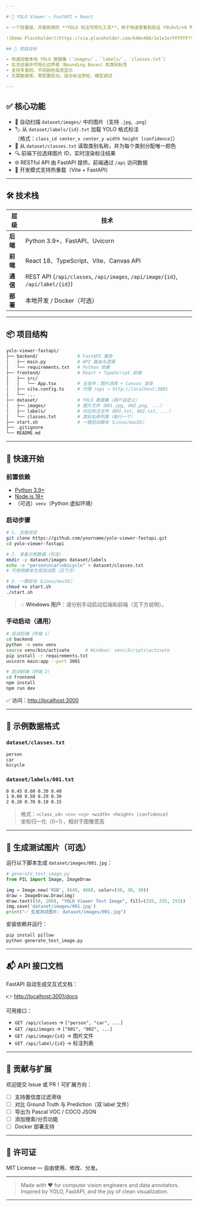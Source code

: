 ```yaml
---

# 🧠 YOLO Viewer — FastAPI + React

> 一个轻量级、开箱即用的 **YOLO 标注可视化工具**，用于快速查看和验证 YOLOv5/v8 等格式的检测标注结果。

![Demo Placeholder](https://via.placeholder.com/640x480/1e1e1e/FFFFFF?text=YOLO+Viewer+Demo)

## 🎯 项目目标

- 快速加载本地 YOLO 数据集（`images/`, `labels/`, `classes.txt`）
- 在浏览器中可视化边界框（Bounding Boxes）和类别标签
- 支持多类别、不同颜色高亮显示
- 无需数据库，零配置启动，适合标注质检、模型调试

---
```


## ✅ 核心功能

- 📂 自动扫描 `dataset/images/` 中的图片（支持 `.jpg`, `.png`）
- 🏷️ 从 `dataset/labels/{id}.txt` 加载 YOLO 格式标注  
  （格式：`class_id center_x center_y width height [confidence]`）
- 🎨 从 `dataset/classes.txt` 读取类别名称，并为每个类别分配唯一颜色
- 🔍 前端下拉选择图片 ID，实时渲染标注结果
- 🌐 RESTful API 由 FastAPI 提供，前端通过 `/api` 访问数据
- 🚀 开发模式支持热重载（Vite + FastAPI）

---

## 🛠 技术栈

| 层级 | 技术 |
|------|------|
| **后端** | Python 3.9+、FastAPI、Uvicorn |
| **前端** | React 18、TypeScript、Vite、Canvas API |
| **通信** | REST API (`/api/classes`, `/api/images`, `/api/image/{id}`, `/api/label/{id}`) |
| **部署** | 本地开发 / Docker（可选） |

---

## 📦 项目结构

```bash
yolo-viewer-fastapi/
├── backend/               # FastAPI 服务
│   ├── main.py            # API 路由与逻辑
│   └── requirements.txt   # Python 依赖
├── frontend/              # React + TypeScript 前端
│   ├── src/
│   │   └── App.tsx        # 主组件：图片选择 + Canvas 渲染
│   ├── vite.config.ts     # 代理 /api → http://localhost:3001
│   └── ...
├── dataset/               # YOLO 数据集（用户自定义）
│   ├── images/            # 图片文件（001.jpg, 002.png, ...）
│   ├── labels/            # 对应标注文件（001.txt, 002.txt, ...）
│   └── classes.txt        # 类别名称列表（每行一个）
├── start.sh               # 一键启动脚本（Linux/macOS）
├── .gitignore
└── README.md
```

---

## 🚀 快速开始

### 前置依赖

- [Python 3.9+](https://www.python.org/)
- [Node.js 18+](https://nodejs.org/)
- （可选）`venv`（Python 虚拟环境）

### 启动步骤

```bash
# 1. 克隆项目
git clone https://github.com/yourname/yolo-viewer-fastapi.git
cd yolo-viewer-fastapi

# 2. 准备示例数据（可选）
mkdir -p dataset/images dataset/labels
echo -e "person\ncar\nbicycle" > dataset/classes.txt
# 可使用脚本生成测试图（见下方）

# 3. 一键启动（Linux/macOS）
chmod +x start.sh
./start.sh
```

> 💡 **Windows 用户**：请分别手动启动后端和前端（见下方说明）。

### 手动启动（通用）

```bash
# 启动后端（终端 1）
cd backend
python -m venv venv
source venv/bin/activate      # Windows: venv\Scripts\activate
pip install -r requirements.txt
uvicorn main:app --port 3001

# 启动前端（终端 2）
cd frontend
npm install
npm run dev
```

✅ 访问：[http://localhost:3000](http://localhost:3000)

---

## 📝 示例数据格式

### `dataset/classes.txt`
```txt
person
car
bicycle
```

### `dataset/labels/001.txt`
```txt
0 0.45 0.60 0.30 0.40
1 0.80 0.50 0.20 0.30
2 0.20 0.70 0.10 0.15
```

> 格式：`<class_id> <cx> <cy> <width> <height> [confidence]`  
> 坐标归一化（0~1），相对于图像宽高

---

## 🧪 生成测试图片（可选）

运行以下脚本生成 `dataset/images/001.jpg`：

```python
# generate_test_image.py
from PIL import Image, ImageDraw

img = Image.new('RGB', (640, 480), color=(30, 30, 30))
draw = ImageDraw.Draw(img)
draw.text((50, 200), "YOLO Viewer Test Image", fill=(255, 255, 255))
img.save('dataset/images/001.jpg')
print("✅ 生成测试图片: dataset/images/001.jpg")
```

安装依赖并运行：
```bash
pip install pillow
python generate_test_image.py
```

---

## 📬 API 接口文档

FastAPI 自动生成交互式文档：

👉 [http://localhost:3001/docs](http://localhost:3001/docs)

可用接口：
- `GET /api/classes` → `["person", "car", ...]`
- `GET /api/images` → `["001", "002", ...]`
- `GET /api/image/{id}` → 图片文件
- `GET /api/label/{id}` → 标注列表

---

## 🤝 贡献与扩展

欢迎提交 Issue 或 PR！可扩展方向：

- [ ] 支持置信度过滤滑块
- [ ] 对比 Ground Truth 与 Prediction（双 label 文件）
- [ ] 导出为 Pascal VOC / COCO JSON
- [ ] 添加搜索/分页功能
- [ ] Docker 部署支持

---

## 📄 许可证

MIT License — 自由使用、修改、分发。

---

> Made with ❤️ for computer vision engineers and data annotators.  
> Inspired by YOLO, FastAPI, and the joy of clean visualization.

--- 

